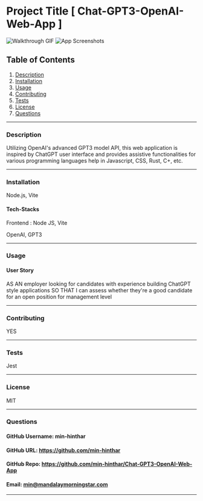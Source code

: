 # 


# Project Title [ Chat-GPT3-OpenAI-Web-App ]

![Walkthrough GIF](./assets/GIFs/)
![App Screenshots](./assets/screenshots/1.jpeg)


## Table of Contents
1. [Description](#description)
2. [Installation](#installation)
3. [Usage](#usage)
4. [Contributing](#contributing)
5. [Tests](#tests)
6. [License](#license)
7. [Questions](#questions)

-----

### Description 
Utilizing OpenAI's advanced GPT3 model API, this web application is inspired by ChatGPT  user interface and provides assistive functionalities for various programming languages help in Javascript, CSS, Rust, C+, etc.


-----

### Installation
Node.js, Vite


#### Tech-Stacks
Frontend : Node JS, Vite

OpenAI, GPT3

-----

### Usage 

#### User Story

AS AN employer looking for candidates with experience building ChatGPT style applications
SO THAT I can assess whether they're a good candidate for an open position for management level 

-----

### Contributing 
YES 

-----

### Tests 
Jest

-----

### License 
MIT 

-----

### Questions 

#### GitHub Username: min-hinthar 

#### GitHub URL: https://github.com/min-hinthar

#### GitHub Repo: https://github.com/min-hinthar/Chat-GPT3-OpenAI-Web-App

#### Email: min@mandalaymorningstar.com

-----



